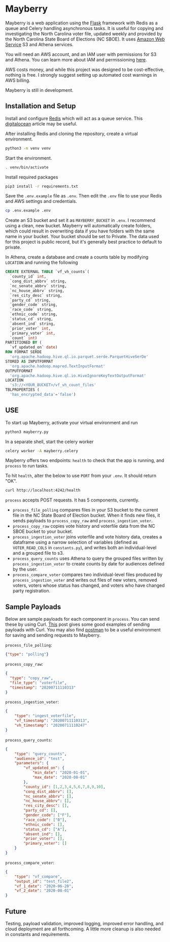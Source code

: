 # Mayberry

Mayberry is a web application using the [Flask](https://flask.palletsprojects.com/en/1.1.x/) framework with Redis as a queue and Celery handling asynchronous tasks. It is useful for copying and investigating the North Carolina voter file, updated weekly and provided by the North Carolina State Board of Elections (NC SBOE).
It uses [Amazon Web Service](https://aws.amazon.com/) S3 and Athena services.

You will need an AWS account, and an IAM user with permissions for S3 and Athena. You can learn more about IAM and permissioning [here](https://aws.amazon.com/iam/).

AWS costs money, and while this project was designed to be cost-effective, nothing is free. I strongly suggest setting up automated cost warnings in AWS billing.

Mayberry is still in development.

## Installation and Setup

Install  and configure [Redis](https://redis.io/) which will act as a queue service.
This [digitalocean](https://www.digitalocean.com/community/tutorials/how-to-install-and-secure-redis-on-ubuntu-18-04) article may be useful.

After installing Redis and cloning the repository, create a virtual environment.
```bash
python3 -m venv venv
```

Start the environment.
```bash
. venv/bin/activate
```

Install required packages
```bash
pip3 install -r requirements.txt
```

Save the `.env.example` file as `.env`. Then edit the `.env` file to use your Redis and AWS settings and credentials.
```bash
cp .env.example .env
```

Create an S3 bucket and set it as `MAYBERRY_BUCKET` in `.env`. I recommend using a clean, new bucket. Mayberry will automatically create folders, which could result in overwriting data if you have folders with the same name in your bucket. Your bucket should be set to Private. The data used for this project is public record, but it's generally best practice to default to private.

In Athena, create a database and create a counts table by modifying `LOCATION` and running the following
```SQL
CREATE EXTERNAL TABLE `vf_vh_counts`(
  `county_id` int,
  `cong_dist_abbrv` string,
  `nc_senate_abbrv` string,
  `nc_house_abbrv` string,
  `res_city_desc` string,
  `party_cd` string,
  `gender_code` string,
  `race_code` string,
  `ethnic_code` string,
  `status_cd` string,
  `absent_ind` string,
  `prior_voter` int,
  `primary_voter` int,
  `count` int)
PARTITIONED BY (
  `vf_updated_on` date)
ROW FORMAT SERDE
  'org.apache.hadoop.hive.ql.io.parquet.serde.ParquetHiveSerDe'
STORED AS INPUTFORMAT
  'org.apache.hadoop.mapred.TextInputFormat'
OUTPUTFORMAT
  'org.apache.hadoop.hive.ql.io.HiveIgnoreKeyTextOutputFormat'
LOCATION
  's3://<YOUR_BUCKET>/vf_vh_count_files'
TBLPROPERTIES (
  'has_encrypted_data'='false')
```

## USE
To start up Mayberry, activate your virtual environment and run
```bash
python3 mayberry.py
```

In a separate shell, start the celery worker
```bash
celery worker -A mayberry.celery
```

Mayberry offers two endpoints:
`health` to check that the app is running, and
`process` to run tasks.

To hit `health`, alter the below to use `PORT` from your `.env`. It should return "OK".
```bash
curl http://localhost:4242/health
```

`process` accepts POST requests. It has 5 components, currently.
- `process_file_polling` compares files in your S3 bucket to the current file in the NC State Board of Election bucket. When it finds new files, it sends payloads to `process_copy_raw` and `process_ingestion_voter`.
- `process_copy_raw` copies vote history and voterfile data from the NC SBOE bucket to your bucket.
- `process_ingestion_voter` joins voterfile and vote history data, creates a dataframe using a narrow selection of variables (defined as `VOTER_READ_COLS` in `constants.py`), and writes both an individual-level and a grouped file to s3.
- `process_query_counts` uses Athena to query the grouped files written by `process_ingestion_voter` to create counts by date for audiences defined by the user.
- `process_compare_voter` compares two individual-level files produced by `process_ingestion_voter` and writes out files of new voters, removed voters, voters whose status has changed, and voters who have changed party registration.

## Sample Payloads
Below are sample payloads for each component in `process`. You can send these by using Curl. [This](https://www.educative.io/edpresso/how-to-perform-a-post-request-using-curl) post gives some good examples of sending payloads with Curl. You may also find [postman](https://www.postman.com/) to be a useful environment for saving and sending requests to Mayberry.

`process_file_polling`:
```json
{"type": "polling"}
```
`process_copy_raw`:
```json
{
  "type": "copy_raw",
  "file_type": "voterfile",
  "timestamp": "20200711110313"
}
```
`process_ingestion_voter`:
```json
{
    "type": "ingest_voterfile",
    "vf_timestamp": "20200711110313",
    "vh_timestamp": "20200711110247"
}
```
`process_query_counts`:
```json
{
    "type": "query_counts",
    "audience_id": "test",
    "parameters": {
        "vf_updated_on": {
            "min_date": "2020-01-01",
            "max_date": "2020-08-01"
        },
        "county_id": [1,2,3,4,5,6,7,8,9,10],
        "cong_dist_abbrv": [],
        "nc_senate_abbrv": [],
        "nc_house_abbrv": [],
        "res_city_desc": [],
        "party_cd": [],
        "gender_code": ["F"],
        "race_code": ["B"],
        "ethnic_code": [],
        "status_cd": ["A"],
        "absent_ind": [],
        "prior_voter": [],
        "primary_voter": []
    }
}
```
`process_compare_voter`:
```json
{
    "type": "vf_compare",
    "output_id": "test_file2",
    "vf_1_date": "2020-06-20",
    "vf_2_date": "2020-08-01"
}
```

## Future
Testing, payload validation, improved logging, improved error handling, and cloud deployment are all forthcoming. A little more cleanup is also needed in constants and requirements.
